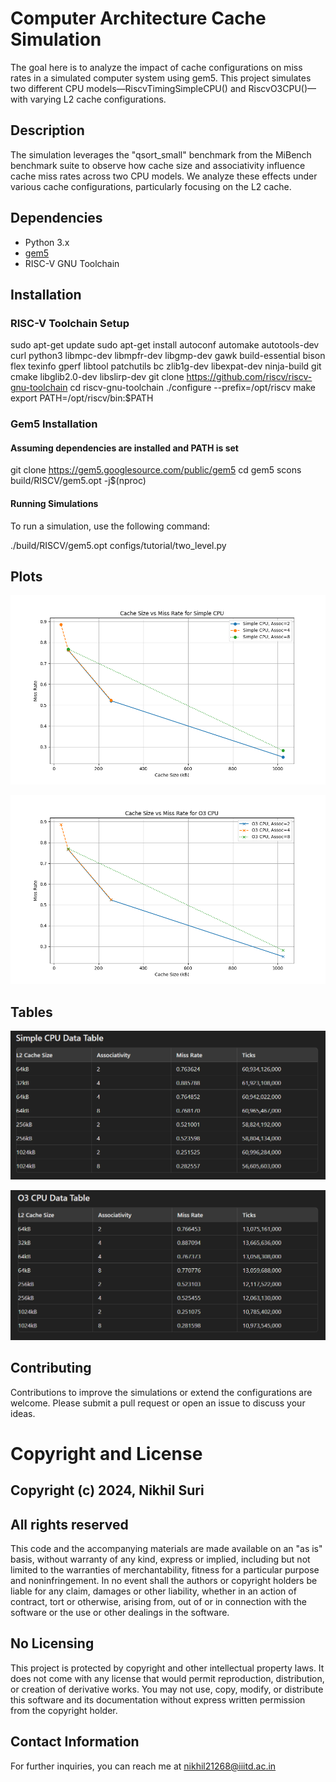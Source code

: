 # Computer Architecture Cache Simulation

The goal here is to analyze the impact of cache configurations on miss rates in a simulated computer system using gem5. This project simulates two different CPU models—RiscvTimingSimpleCPU() and RiscvO3CPU()—with varying L2 cache configurations.

## Description

The simulation leverages the "qsort_small" benchmark from the MiBench benchmark suite to observe how cache size and associativity influence cache miss rates across two CPU models. We analyze these effects under various cache configurations, particularly focusing on the L2 cache.

## Dependencies

- Python 3.x
- [gem5](http://www.gem5.org/)
- RISC-V GNU Toolchain

## Installation

### RISC-V Toolchain Setup

sudo apt-get update
sudo apt-get install autoconf automake autotools-dev curl python3 libmpc-dev libmpfr-dev libgmp-dev gawk build-essential bison flex texinfo gperf libtool patchutils bc zlib1g-dev libexpat-dev ninja-build git cmake libglib2.0-dev libslirp-dev
git clone https://github.com/riscv/riscv-gnu-toolchain
cd riscv-gnu-toolchain
./configure --prefix=/opt/riscv
make
export PATH=/opt/riscv/bin:$PATH

### Gem5 Installation

#### Assuming dependencies are installed and PATH is set
git clone https://gem5.googlesource.com/public/gem5
cd gem5
scons build/RISCV/gem5.opt -j$(nproc)

#### Running Simulations

To run a simulation, use the following command:

./build/RISCV/gem5.opt configs/tutorial/two_level.py

## Plots

![1](https://github.com/nikhil21268/Gem5-Simulation/blob/main/Plots/Plot1.png)

![2](https://github.com/nikhil21268/Gem5-Simulation/blob/main/Plots/Plot2.png)

## Tables

![1](https://github.com/nikhil21268/Gem5-Simulation/blob/main/Plots/Table1.png)

![2](https://github.com/nikhil21268/Gem5-Simulation/blob/main/Plots/Table2.png)


## Contributing

Contributions to improve the simulations or extend the configurations are welcome. Please submit a pull request or open an issue to discuss your ideas.

# Copyright and License

## Copyright (c) 2024, Nikhil Suri

## All rights reserved

This code and the accompanying materials are made available on an "as is" basis, without warranty of any kind, express or implied, including but not limited to the warranties of merchantability, fitness for a particular purpose and noninfringement. In no event shall the authors or copyright holders be liable for any claim, damages or other liability, whether in an action of contract, tort or otherwise, arising from, out of or in connection with the software or the use or other dealings in the software.

## No Licensing
This project is protected by copyright and other intellectual property laws. It does not come with any license that would permit reproduction, distribution, or creation of derivative works. You may not use, copy, modify, or distribute this software and its documentation without express written permission from the copyright holder.

## Contact Information
For further inquiries, you can reach me at nikhil21268@iiitd.ac.in
